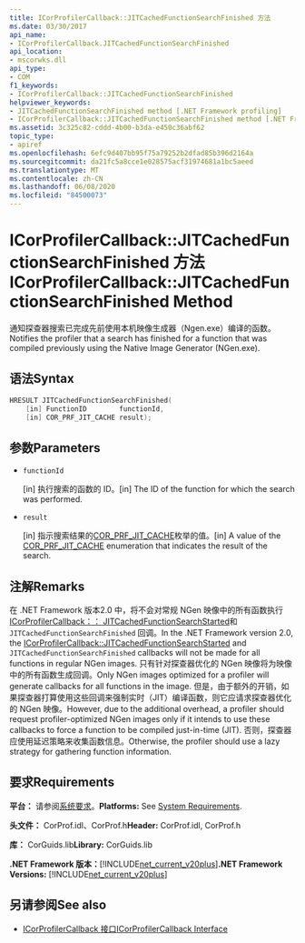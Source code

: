 ```yaml
---
title: ICorProfilerCallback::JITCachedFunctionSearchFinished 方法
ms.date: 03/30/2017
api_name:
- ICorProfilerCallback.JITCachedFunctionSearchFinished
api_location:
- mscorwks.dll
api_type:
- COM
f1_keywords:
- ICorProfilerCallback::JITCachedFunctionSearchFinished
helpviewer_keywords:
- JITCachedFunctionSearchFinished method [.NET Framework profiling]
- ICorProfilerCallback::JITCachedFunctionSearchFinished method [.NET Framework profiling]
ms.assetid: 3c325c82-cddd-4b00-b3da-e450c36abf62
topic_type:
- apiref
ms.openlocfilehash: 6efc9d407bb95f75a79252b2dfad85b396d2164a
ms.sourcegitcommit: da21fc5a8cce1e028575acf31974681a1bc5aeed
ms.translationtype: MT
ms.contentlocale: zh-CN
ms.lasthandoff: 06/08/2020
ms.locfileid: "84500073"
---
```

# <a name="icorprofilercallbackjitcachedfunctionsearchfinished-method"></a><span data-ttu-id="6fd8b-102">ICorProfilerCallback::JITCachedFunctionSearchFinished 方法</span><span class="sxs-lookup"><span data-stu-id="6fd8b-102">ICorProfilerCallback::JITCachedFunctionSearchFinished Method</span></span>
<span data-ttu-id="6fd8b-103">通知探查器搜索已完成先前使用本机映像生成器（Ngen.exe）编译的函数。</span><span class="sxs-lookup"><span data-stu-id="6fd8b-103">Notifies the profiler that a search has finished for a function that was compiled previously using the Native Image Generator (NGen.exe).</span></span>  
  
## <a name="syntax"></a><span data-ttu-id="6fd8b-104">语法</span><span class="sxs-lookup"><span data-stu-id="6fd8b-104">Syntax</span></span>  
  
```cpp  
HRESULT JITCachedFunctionSearchFinished(  
    [in] FunctionID        functionId,  
    [in] COR_PRF_JIT_CACHE result);  
```  
  
## <a name="parameters"></a><span data-ttu-id="6fd8b-105">参数</span><span class="sxs-lookup"><span data-stu-id="6fd8b-105">Parameters</span></span>

- `functionId`

  <span data-ttu-id="6fd8b-106">\[in] 执行搜索的函数的 ID。</span><span class="sxs-lookup"><span data-stu-id="6fd8b-106">\[in] The ID of the function for which the search was performed.</span></span>

- `result`

  <span data-ttu-id="6fd8b-107">\[in] 指示搜索结果的[COR_PRF_JIT_CACHE](cor-prf-jit-cache-enumeration.md)枚举的值。</span><span class="sxs-lookup"><span data-stu-id="6fd8b-107">\[in] A value of the [COR_PRF_JIT_CACHE](cor-prf-jit-cache-enumeration.md) enumeration that indicates the result of the search.</span></span>

## <a name="remarks"></a><span data-ttu-id="6fd8b-108">注解</span><span class="sxs-lookup"><span data-stu-id="6fd8b-108">Remarks</span></span>  
 <span data-ttu-id="6fd8b-109">在 .NET Framework 版本2.0 中，将不会对常规 NGen 映像中的所有函数执行[ICorProfilerCallback：： JITCachedFunctionSearchStarted](icorprofilercallback-jitcachedfunctionsearchstarted-method.md)和 `JITCachedFunctionSearchFinished` 回调。</span><span class="sxs-lookup"><span data-stu-id="6fd8b-109">In the .NET Framework version 2.0, the [ICorProfilerCallback::JITCachedFunctionSearchStarted](icorprofilercallback-jitcachedfunctionsearchstarted-method.md) and `JITCachedFunctionSearchFinished` callbacks will not be made for all functions in regular NGen images.</span></span> <span data-ttu-id="6fd8b-110">只有针对探查器优化的 NGen 映像将为映像中的所有函数生成回调。</span><span class="sxs-lookup"><span data-stu-id="6fd8b-110">Only NGen images optimized for a profiler will generate callbacks for all functions in the image.</span></span> <span data-ttu-id="6fd8b-111">但是，由于额外的开销，如果探查器打算使用这些回调来强制实时（JIT）编译函数，则它应请求探查器优化的 NGen 映像。</span><span class="sxs-lookup"><span data-stu-id="6fd8b-111">However, due to the additional overhead, a profiler should request profiler-optimized NGen images only if it intends to use these callbacks to force a function to be compiled just-in-time (JIT).</span></span> <span data-ttu-id="6fd8b-112">否则，探查器应使用延迟策略来收集函数信息。</span><span class="sxs-lookup"><span data-stu-id="6fd8b-112">Otherwise, the profiler should use a lazy strategy for gathering function information.</span></span>  
  
## <a name="requirements"></a><span data-ttu-id="6fd8b-113">要求</span><span class="sxs-lookup"><span data-stu-id="6fd8b-113">Requirements</span></span>  
 <span data-ttu-id="6fd8b-114">**平台：** 请参阅[系统要求](../../get-started/system-requirements.md)。</span><span class="sxs-lookup"><span data-stu-id="6fd8b-114">**Platforms:** See [System Requirements](../../get-started/system-requirements.md).</span></span>  
  
 <span data-ttu-id="6fd8b-115">**头文件：** CorProf.idl、CorProf.h</span><span class="sxs-lookup"><span data-stu-id="6fd8b-115">**Header:** CorProf.idl, CorProf.h</span></span>  
  
 <span data-ttu-id="6fd8b-116">**库：** CorGuids.lib</span><span class="sxs-lookup"><span data-stu-id="6fd8b-116">**Library:** CorGuids.lib</span></span>  
  
 <span data-ttu-id="6fd8b-117">**.NET Framework 版本：**[!INCLUDE[net_current_v20plus](../../../../includes/net-current-v20plus-md.md)]</span><span class="sxs-lookup"><span data-stu-id="6fd8b-117">**.NET Framework Versions:** [!INCLUDE[net_current_v20plus](../../../../includes/net-current-v20plus-md.md)]</span></span>  
  
## <a name="see-also"></a><span data-ttu-id="6fd8b-118">另请参阅</span><span class="sxs-lookup"><span data-stu-id="6fd8b-118">See also</span></span>

- [<span data-ttu-id="6fd8b-119">ICorProfilerCallback 接口</span><span class="sxs-lookup"><span data-stu-id="6fd8b-119">ICorProfilerCallback Interface</span></span>](icorprofilercallback-interface.md)
